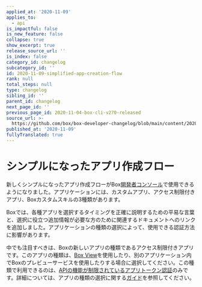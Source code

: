 ```yaml
---
applied_at: '2020-11-09'
applies_to:
  - api
is_impactful: false
is_new_feature: false
collapse: true
show_excerpt: true
release_source_url: ''
is_index: false
category_id: changelog
subcategory_id: ''
id: 2020-11-09-simplified-app-creation-flow
rank: null
total_steps: null
type: changelog
sibling_id: ''
parent_id: changelog
next_page_id: ''
previous_page_id: 2020-11-04-box-cli-v270-released
source_url: >-
  https://github.com/box/box-developer-changelog/blob/main/content/2020/11-09-simplified-app-creation-flow.md
published_at: '2020-11-09'
fullyTranslated: true
---
```

# シンプルになったアプリ作成フロー

新しくシンプルになったアプリ作成フローがBox[開発者コンソール](https://app.box.com/developers/console)で使用できるようになりました。アプリケーションには、カスタムアプリ、アクセス制限付きアプリ、Boxカスタムスキルの3種類があります。

Boxでは、各種アプリを選択するタイミングを正確に説明するための平易な言葉と、選択に役立つ追加情報が必要な方のために関連するドキュメントへのリンクを追加しました。アプリケーションの種類の選択によって、使用できる認証方法に影響があります。

中でも注目すべきは、Boxの新しいアプリの種類であるアクセス制限付きアプリです。このアプリの種類は、[Box View](g://embed/box-view/)を使用したり、別のアプリケーション内でBoxのプレビューサービスを使用したりする場合に選択してください。この種類で利用できるのは、[APIの機能が制限されている](g://authentication/app-token/endpoints/)[アプリトークン認証](g://authentication/app-token/)のみです。詳細については、アプリの種類の選択に関する[ガイド](g://applications/select/)を参照してください。
